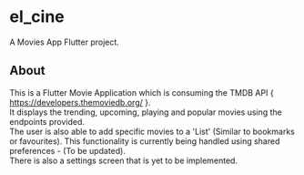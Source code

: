 # el_cine

A Movies App Flutter project.

## About

This is a Flutter Movie Application which is consuming the TMDB API { https://developers.themoviedb.org/ }. </br>
It displays the trending, upcoming, playing and popular movies using the endpoints provided. </br>
The user is also able to add specific movies to a 'List' (Similar to bookmarks or favourites). This functionality is currently being handled using shared preferences - (To be updated). </br>
There is also a settings screen that is yet to be implemented.
